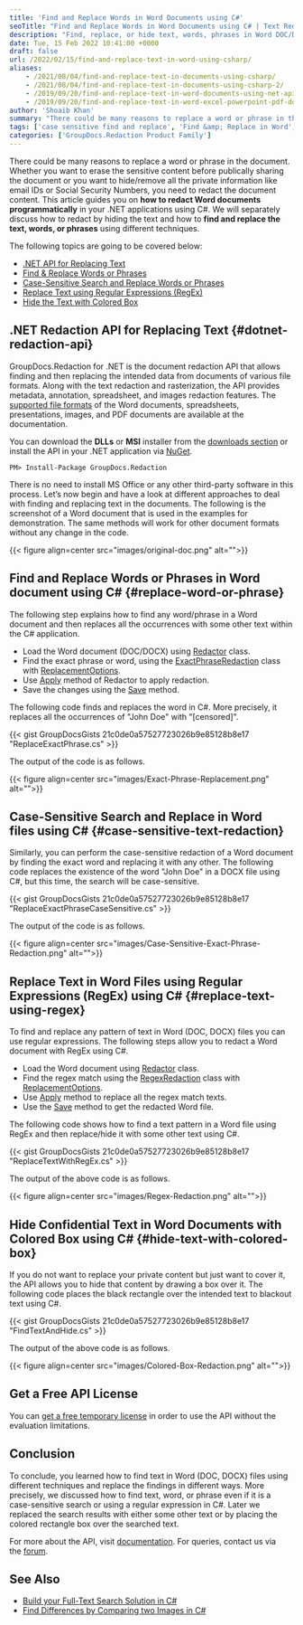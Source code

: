 ```yaml
---
title: 'Find and Replace Words in Word Documents using C#'
seoTitle: "Find and Replace Words in Word Documents using C# | Text Redaction"
description: "Find, replace, or hide text, words, phrases in Word DOC/DOCX files using C#. Redact and perform text, case-sensitive & RegEx search with .NET Redaction API."
date: Tue, 15 Feb 2022 10:41:00 +0000
draft: false
url: /2022/02/15/find-and-replace-text-in-word-using-csharp/
aliases:
    - /2021/08/04/find-and-replace-text-in-documents-using-csharp/
    - /2021/08/04/find-and-replace-text-in-documents-using-csharp-2/
    - /2019/09/20/find-and-replace-text-in-word-documents-using-net-api/
    - /2019/09/20/find-and-replace-text-in-word-excel-powerpoint-pdf-documents-net-api/
author: 'Shoaib Khan'
summary: "There could be many reasons to replace a word or phrase in the document. Whether you want to erase the sensitive content before publically sharing the document or you want to hide/remove all the private information like email IDs or Social Security Numbers, you need to redact the document content. This article guides you on **how to redact Word documents programmatically** in your .NET applications using C#. We will separately discuss how to redact by hiding the text and how to **find and replace the text, words, or phrases** using different techniques."
tags: ['case sensitive find and replace', 'Find &amp; Replace in Word', 'Find and replace text', 'Redact in CSharp', 'Redact Word in CSharp', 'Replace words in CSharp', 'text redaction']
categories: ['GroupDocs.Redaction Product Family']
---
```


There could be many reasons to replace a word or phrase in the document. Whether you want to erase the sensitive content before publically sharing the document or you want to hide/remove all the private information like email IDs or Social Security Numbers, you need to redact the document content. This article guides you on **how to redact Word documents programmatically** in your .NET applications using C#. We will separately discuss how to redact by hiding the text and how to **find and replace the text, words, or phrases** using different techniques.

The following topics are going to be covered below:

*   [.NET API for Replacing Text](#dotnet-redaction-api)
*   [Find & Replace Words or Phrases](#replace-word-or-phrase)
*   [Case-Sensitive Search and Replace Words or Phrases](#case-sensitive-text-redaction)
*   [Replace Text using Regular Expressions (RegEx)](#replace-text-using-regex)
*   [Hide the Text with Colored Box](#hide-text-with-colored-box)

## .NET Redaction API for Replacing Text {#dotnet-redaction-api}

GroupDocs.Redaction for .NET is the document redaction API that allows finding and then replacing the intended data from documents of various file formats. Along with the text redaction and rasterization, the API provides metadata, annotation, spreadsheet, and images redaction features. The [supported file formats](https://docs.groupdocs.com/redaction/net/supported-document-formats/) of the Word documents, spreadsheets, presentations, images, and PDF documents are available at the documentation.

You can download the **DLLs** or **MSI** installer from the [downloads section](https://downloads.groupdocs.com/redaction) or install the API in your .NET application via [NuGet](https://www.nuget.org/packages/groupdocs.redaction).

```
PM> Install-Package GroupDocs.Redaction
```

There is no need to install MS Office or any other third-party software in this process. Let’s now begin and have a look at different approaches to deal with finding and replacing text in the documents. The following is the screenshot of a Word document that is used in the examples for demonstration. The same methods will work for other document formats without any change in the code.



{{< figure align=center src="images/original-doc.png" alt="">}}


## Find and Replace Words or Phrases in Word document using C# {#replace-word-or-phrase}

The following step explains how to find any word/phrase in a Word document and then replaces all the occurrences with some other text within the C# application.

*   Load the Word document (DOC/DOCX) using [Redactor](https://apireference.groupdocs.com/redaction/net/groupdocs.redaction/redactor) class.
*   Find the exact phrase or word, using the [ExactPhraseRedaction](https://apireference.groupdocs.com/redaction/net/groupdocs.redaction.redactions/exactphraseredaction) class with [ReplacementOptions](https://apireference.groupdocs.com/redaction/net/groupdocs.redaction.redactions/replacementoptions).
*   Use [Apply](https://apireference.groupdocs.com/redaction/net/groupdocs.redaction/redactor/methods/apply/index) method of Redactor to apply redaction.
*   Save the changes using the [Save](https://apireference.groupdocs.com/redaction/net/groupdocs.redaction/redactor/methods/save/index) method.

The following code finds and replaces the word in C#. More precisely, it replaces all the occurrences of "John Doe" with "\[censored\]".

{{< gist GroupDocsGists 21c0de0a57527723026b9e85128b8e17 "ReplaceExactPhrase.cs" >}}

The output of the code is as follows.



{{< figure align=center src="images/Exact-Phrase-Replacement.png" alt="">}}


## Case-Sensitive Search and Replace in Word files using C# {#case-sensitive-text-redaction}

Similarly, you can perform the case-sensitive redaction of a Word document by finding the exact word and replacing it with any other. The following code replaces the existence of the word "John Doe" in a DOCX file using C#, but this time, the search will be case-sensitive.

{{< gist GroupDocsGists 21c0de0a57527723026b9e85128b8e17 "ReplaceExactPhraseCaseSensitive.cs" >}}

The output of the code is as follows.



{{< figure align=center src="images/Case-Sensitive-Exact-Phrase-Redaction.png" alt="">}}


## Replace Text in Word Files using Regular Expressions (RegEx) using C# {#replace-text-using-regex}

To find and replace any pattern of text in Word (DOC, DOCX) files you can use regular expressions. The following steps allow you to redact a Word document with RegEx using C#.

*   Load the Word document using [Redactor](https://apireference.groupdocs.com/redaction/net/groupdocs.redaction/redactor) class.
*   Find the regex match using the [RegexRedaction](https://apireference.groupdocs.com/redaction/net/groupdocs.redaction.redactions/regexredaction) class with [ReplacementOptions](https://apireference.groupdocs.com/redaction/net/groupdocs.redaction.redactions/replacementoptions).
*   Use [Apply](https://apireference.groupdocs.com/redaction/net/groupdocs.redaction/redactor/methods/apply/index) method to replace all the regex match texts.
*   Use the [Save](https://apireference.groupdocs.com/redaction/net/groupdocs.redaction/redactor/methods/save/index) method to get the redacted Word file.

The following code shows how to find a text pattern in a Word file using RegEx and then replace/hide it with some other text using C#.

{{< gist GroupDocsGists 21c0de0a57527723026b9e85128b8e17 "ReplaceTextWithRegEx.cs" >}}

The output of the above code is as follows.



{{< figure align=center src="images/Regex-Redaction.png" alt="">}}


## Hide Confidential Text in Word Documents with Colored Box using C# {#hide-text-with-colored-box}

If you do not want to replace your private content but just want to cover it, the API allows you to hide that content by drawing a box over it. The following code places the black rectangle over the intended text to blackout text using C#.

{{< gist GroupDocsGists 21c0de0a57527723026b9e85128b8e17 "FindTextAndHide.cs" >}}

The output of the above code is as follows.



{{< figure align=center src="images/Colored-Box-Redaction.png" alt="">}}


## Get a Free API License

You can [get a free temporary license](https://purchase.groupdocs.com/temporary-license) in order to use the API without the evaluation limitations.

## Conclusion

To conclude, you learned how to find text in Word (DOC, DOCX) files using different techniques and replace the findings in different ways. More precisely, we discussed how to find text, word, or phrase even if it is a case-sensitive search or using a regular expression in C#. Later we replaced the search results with either some other text or by placing the colored rectangle box over the searched text.

For more about the API, visit [documentation](https://docs.groupdocs.com/redaction). For queries, contact us via the [forum](https://forum.groupdocs.com/).

## See Also

*   [Build your Full-Text Search Solution in C#](https://blog.groupdocs.com/2021/06/03/build-your-full-text-search-solution-in-csharp/)
*   [Find Differences by Comparing two Images in C#](https://blog.groupdocs.com/2021/01/06/compare-images-in-csharp-dotnet/)




